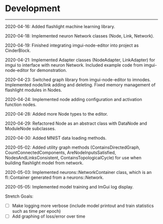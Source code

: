 # Development

---

2020-04-16: Added flashlight machine learning library.

2020-04-18: Implemented neuron Network classes (Node, Link, Network).

2020-04-19: Finished integrating imgui-node-editor into project as CinderBlock.

2020-04-21: Implemented Adapter classes (NodeAdapter, LinkAdapter) 
for imgui to interface with neuron Network. Included example code from
imgui-node-editor for demonstration.

2020-04-23: Switched graph library from imgui-node-editor to imnodes. Implemented
node/link adding and deleting. Fixed memory management of flashlight modules in Nodes.

2020-04-24: Implemented node adding configuration and activation function nodes.

2020-04-28: Added more Node types to the editor. 

2020-04-29: Refactored Node as an abstract class with DataNode and ModuleNode subclasses.

2020-04-30: Added MNIST data loading methods.

2020-05-02: Added utility graph methods (ContainsDirectedGraph,
CountConnectedComponents, AreNodeInputsSatisfied, NodesAndLinksConsistent,
ContainsTopologicalCycle) for use when building flashlight model from network.

2020-05-03: Implemented neurons::NetworkContainer class, which is an fl::Container
generated from a neurons::Network.

2020-05-05: Implemented model training and ImGui log display.

Stretch Goals:
- [ ] Make logging more verbose (include model printout and train statistics 
such as time per epoch) 
- [ ] Add graphing of loss/error over time